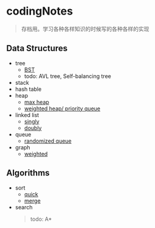 # codingNotes

> 存档用。学习各种各样知识的时候写的各种各样的实现

## Data Structures

- tree
  - [BST](Binary_Search_Tree.js)
  - todo: AVL tree, Self-balancing tree
- stack
- hash table
- heap
  - [max heap](Max_Binary_Heap.js)
  - [weighted heap/ priority queue](Priority_Queue.js)
- linked list
  - [singly](Singly_Linked_List.js)
  - [doubly](Doubly_Linked_List.js)
- queue
  - [randomized queue](randomizedQueue.js)
- graph
  - [weighted](Weighted_Graph.js)

## Algorithms

- sort
  - [quick](quickSort.js)
  - [merge](mergeSort.js)
- search
  > todo: A*
